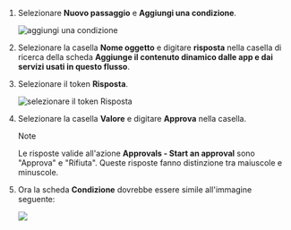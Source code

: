 1. Selezionare **Nuovo passaggio** e **Aggiungi una condizione**.
   
    ![aggiungi una condizione](includes/media/modern-approvals/add-response-condition.png)
2. Selezionare la casella **Nome oggetto** e digitare **risposta** nella casella di ricerca della scheda **Aggiunge il contenuto dinamico dalle app e dai servizi usati in questo flusso**.
3. Selezionare il token **Risposta**.
   
    ![selezionare il token Risposta](includes/media/modern-approvals/search-for-response.png)
4. Selezionare la casella **Valore** e digitare **Approva** nella casella.
   
   > [!NOTE]
   > Le risposte valide all'azione **Approvals - Start an approval** sono "Approva" e "Rifiuta". Queste risposte fanno distinzione tra maiuscole e minuscole.
   > 
   > 
5. Ora la scheda **Condizione** dovrebbe essere simile all'immagine seguente:
   
    ![](includes/media/modern-approvals/response-condition-test.png)

